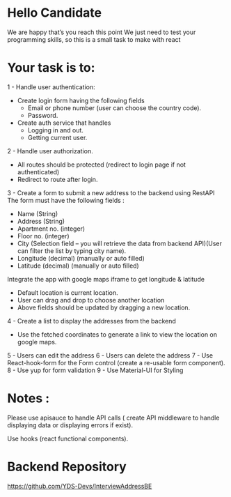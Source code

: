 # Hello Candidate

We are happy that’s you reach this point
We just need to test your programming skills, so this is a small task to make with react

# Your task is to:

1 - Handle user authentication:

- Create login form having the following fields
  - Email or phone number (user can choose the country code).
  - Password.
- Create auth service that handles
  - Logging in and out.
  - Getting current user.

2 - Handle user authorization.

- All routes should be protected (redirect to login page if not authenticated)
- Redirect to route after login.

3 - Create a form to submit a new address to the backend using RestAPI
The form must have the following fields :

- Name (String)
- Address (String)
- Apartment no. (integer)
- Floor no. (integer)
- City (Selection field – you will retrieve the data from backend API)(User can filter the list by typing city name).
- Longitude (decimal) (manually or auto filled)
- Latitude (decimal) (manually or auto filled)

Integrate the app with google maps iframe to get longitude & latitude

- Default location is current location.
- User can drag and drop to choose another location
- Above fields should be updated by dragging a new location.

4 - Create a list to display the addresses from the backend

- Use the fetched coordinates to generate a link to view the location on google maps.

5 - Users can edit the address
6 - Users can delete the address
7 - Use React-hook-form for the Form control (create a re-usable form component).
8 - Use yup for form validation
9 - Use Material-UI for Styling

# Notes :

Please use apisauce to handle API calls ( create API middleware to handle displaying data or displaying errors if exist).

Use hooks (react functional components).

# Backend Repository

https://github.com/YDS-Devs/InterviewAddressBE
